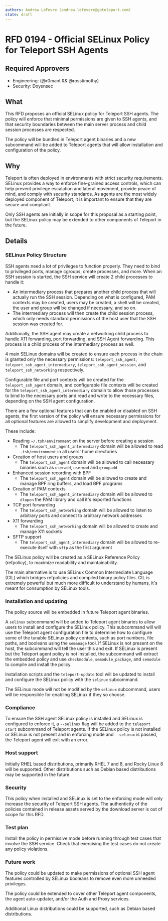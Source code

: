 ```yaml
---
authors: Andrew LeFevre (andrew.lefevere@goteleport.com)
state: draft
---
```


# RFD 0194 - Official SELinux Policy for Teleport SSH Agents

## Required Approvers

- Engineering: (@r0mant && @rosstimothy)
- Security: Doyensec

## What

This RFD proposes an official SELinux policy for Teleport SSH agents. The policy will enforce that minimal permissions are given to SSH agents,
and that security boundaries between the main server process and child session processes are respected.

The policy will be bundled in Teleport agent binaries and a new subcommand will be added to Teleport agents that will allow installation and configuration of the policy.

## Why

Teleport is often deployed in environments with strict security requirements. SELinux provides a way to enforce fine-grained access controls, which
can help prevent privilege escalation and lateral movement, provide peace of mind, and comply with security standards. As agents are the most widely
deployed component of Teleport, it is important to ensure that they are secure and compliant.

Only SSH agents are initially in scope for this proposal as a starting point, but the SELinux policy may be extended to other components of Teleport in the future.

## Details

### SELinux Policy Structure

SSH agents need a lot of privileges to function properly. They need to bind to privileged ports, manage cgroups, create processes, and more.
When an SSH session is started, the SSH service will create 2 child processes to handle it: 

- An intermediary process that prepares another child process that will actually run the SSH session. Depending on what is configured, PAM contexts
may be created, users may be created, a shell will be created, the user and group will be changed if necessary, and so on.
- The intermediary process will then create the child session process, which only needs standard permissions of the host user that the SSH session
was created for.

Additionally, the SSH agent may create a networking child process to handle X11 forwarding, port forwarding, and SSH Agent forwarding. This process is a child process of the intermediary process as well.

4 main SELinux domains will be created to ensure each process in the chain is granted only the necessary permissions: `teleport_ssh_agent`, `teleport_ssh_agent_intermediary`, `teleport_ssh_agent_session`, and `teleport_ssh_networking` respectively.

Configurable file and port contexts will be created for the `teleport_ssh_agent` domain, and configurable file contexts
will be created for the `teleport_ssh_agent_intermediary` domain to allow those processes to bind to the necessary ports and read and write
to the necessary files, depending on the SSH agent configuration.

There are a few optional features that can be enabled or disabled on SSH agents, the first version of the policy will ensure necessary permissions for all optional features are allowed to simplify development and deployment.

These include:

- Reading `~/.tsh/environment` on the server before creating a session
    - The `teleport_ssh_agent_intermediary` domain will be allowed to read `.tsh/environment` in all users' home directories
- Creation of host users and groups
    - The `teleport_ssh_agent` domain will be allowed to call necessary binaries such as `useradd`, `usermod` and `groupadd`
- Enhanced session recording with BPF
   - The `teleport_ssh_agent` domain will be allowed to create and manage BPF ring buffers, and load BPF programs
- Creation of PAM contexts
    - The `teleport_ssh_agent_intermediary` domain will be allowed to `dlopen` the PAM library and call it's exported functions
- TCP port forwarding
    - The `teleport_ssh_networking` domain will be allowed to listen to arbitrary ports and connect to arbitrary network addresses
- X11 forwarding
    - The `teleport_ssh_networking` domain will be allowed to create and manage X11 sockets
- SFTP support
    - The `teleport_ssh_agent_intermediary` domain will be allowed to re-execute itself with `sftp` as the first argument

The SELinux policy will be created as a SELinux Reference Policy (refpolicy), to maximize readability and maintainability.

The main alternative is to use SELinux Common Intermediate Language (CIL) which bridges refpolicies and compiled binary policy files. CIL is extremely powerful but much more difficult to understand by humans, it's meant for consumption by SELinux tools.

### Installation and updating

The policy source will be embedded in future Teleport agent binaries.

A `selinux` subcommand will be added to Teleport agent binaries to allow users to install and configure the SELinux policy. This subcommand
will will use the Teleport agent configuration file to determine how to configure some of the tunable SELinux policy contexts, such as port
numbers, file paths, and booleans using the `semanage` tool. If SELinux is not present on the host, the subcommand will tell the user this
and exit. If SELinux is present but the Teleport agent policy is not installed, the subcommand will extract the embedded policy and use
`checkmodule`, `semodule_package`, and `semodule` to compile and install the policy.

Installation scripts and the `teleport-update` tool will be updated to install and configure the SELinux policy with the `selinux` subcommand.

The SELinux mode will not be modified by the `selinux` subcommand, users will be responsible for enabling SELinux if they so choose.

### Compliance

To ensure the SSH agent SELinux policy is installed and SELinux is configured to enforce it, a `--selinux` flag will be added to the `teleport start` subcommand
of Teleport agents. If the SELinux policy is not installed or SELinux is not present and in enforcing mode and `--selinux` is passed, the Teleport agent
will exit with an error.

### Host support

Initially RHEL based distributions, primarily RHEL 7 and 8, and Rocky Linux 8 will be supported.
Other distributions such as Debian based distributions may be supported in the future.

### Security

This policy when installed and SELinux is set to the enforcing mode will only increase the security of Teleport SSH agents. The authenticity of
the policies contained in release assets served by the download server is out of scope for this RFD.

### Test plan

Install the policy in permissive mode before running through test cases that involve the SSH service. Check that exercising the test cases do not
create any policy violations.

### Future work

The policy could be updated to make permissions of optional SSH agent features controlled by SELinux booleans to remove even more unneeded privileges.

The policy could be extended to cover other Teleport agent components, the agent auto-updater, and/or the Auth and Proxy services.

Additional Linux distributions could be supported, such as Debian based distributions.
